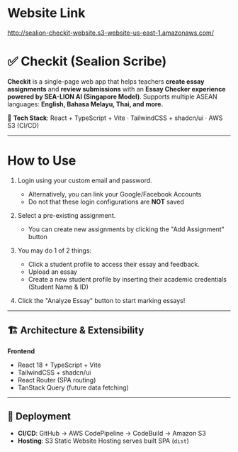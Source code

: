 # Website Link
http://sealion-checkit-website.s3-website-us-east-1.amazonaws.com/

# ✅ Checkit (Sealion Scribe)

**Checkit** is a single-page web app that helps teachers **create essay assignments** and **review submissions** with an **Essay Checker experience powered by SEA-LION AI (Singapore Model)**.
Supports multiple ASEAN languages: **English, Bahasa Melayu, Thai, and more.**

🔧 **Tech Stack**: React + TypeScript + Vite · TailwindCSS + shadcn/ui · AWS S3 (CI/CD)

---

# How to Use

1. Login using your custom email and password.
   - Alternatively, you can link your Google/Facebook Accounts
   - Do not that these login configurations are **NOT** saved
  
2. Select a pre-existing assignment.
   - You can create new assignments by clicking the "Add Assignment" button

4. You may do 1 of 2 things:
   - Click a student profile to access their essay and feedback.
   - Upload an essay
   - Create a new student profile by inserting their academic credentials (Student Name & ID)

5. Click the "Analyze Essay" button to start marking essays!

---

## 🏗 Architecture & Extensibility

**Frontend**

* React 18 + TypeScript + Vite
* TailwindCSS + shadcn/ui
* React Router (SPA routing)
* TanStack Query (future data fetching)

---

## 🚀 Deployment

* **CI/CD**: GitHub → AWS CodePipeline → CodeBuild → Amazon S3
* **Hosting**: S3 Static Website Hosting serves built SPA (`dist`)
